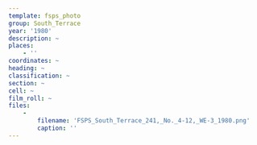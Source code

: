 ```yaml
---
template: fsps_photo
group: South_Terrace
year: '1980'
description: ~
places:
    - ''
coordinates: ~
heading: ~
classification: ~
section: ~
cell: ~
film_roll: ~
files:
    -
        filename: 'FSPS_South_Terrace_241,_No._4-12,_WE-3_1980.png'
        caption: ''
---
```


